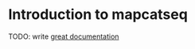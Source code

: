 # Introduction to mapcatseq

TODO: write [great documentation](http://jacobian.org/writing/what-to-write/)
